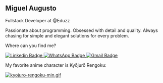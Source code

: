 ## Miguel Augusto

Fullstack Developer at @Eduzz

Passionate about programming. Obsessed with detail and quality. Always chasing for simple and elegant solutions for every problem.

Where can you find me?

<a href="https://www.linkedin.com/in/miguel-augusto/?locale=en_US" rel="nofollow">
  <img 
    src="https://img.shields.io/badge/LinkedIn-0077B5?style=for-the-badge&logo=linkedin&logoColor=white" 
    alt="Linkedin Badge" 
    style="max-width:100%;"
  />
</a>

<a href="https://api.whatsapp.com/send?phone=5511942580851" rel="nofollow">
  <img 
    src="https://img.shields.io/badge/WhatsApp-25D366?style=for-the-badge&logo=whatsapp&logoColor=white" 
    alt="WhatsApp Badge" 
    style="max-width:100%;"
  />
</a>

<a href="mailto:miguelauglcontato@gmail.com" rel="nofollow">
  <img 
    src="https://img.shields.io/badge/Gmail-D14836?style=for-the-badge&logo=gmail&logoColor=white" 
    alt="Gmail Badge" 
    style="max-width:100%;"
  />
</a>

<p>My favorite anime character is Kyōjurō Rengoku:</p>

[![kyojuro-rengoku-min.gif](https://s6.gifyu.com/images/kyojuro-rengoku-min.gif)](https://gifyu.com/image/orWM)
